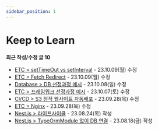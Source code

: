 ```yaml
---
sidebar_position: 1
---
```


# Keep to Learn

**최근 작성/수정 글 10**

- [ETC > setTimeOut vs setInterval](https://blog.taewan.link/docs/etc/set-time-out-vs-interval) - 23.10.09(월) 수정
- [ETC > Fetch Redirect](https://blog.taewan.link/docs/etc/fetch-redirect) - 23.10.09(월) 수정
- [Database > DB 선정과정 예시](https://blog.taewan.link/docs/database/db-selection-process) - 23.10.08(일) 수정
- [ETC > 프레임워크 선정과정 예시](https://blog.taewan.link/docs/etc/framework-selection-process) - 23.10.07(토) 수정
- [CI/CD > S3 정적 웹사이트 자동배포](https://blog.taewan.link/docs/ci-cd/github-actions-for-s3) - 23.09.28(목) 수정
- [ETC > Nginx](https://blog.taewan.link/docs/ETC/nginx) - 23.09.28(목) 수정
- [Nest.js > 라이프사이클](https://blog.taewan.link/docs/nestjs/lifecycle) - 23.08.24(목) 작성
- [Nest.js > TypeOrmModule 없이 DB 연결](https://blog.taewan.link/docs/nestjs/typeorm-db-provider) - 23.08.18(금) 작성

<br/>
